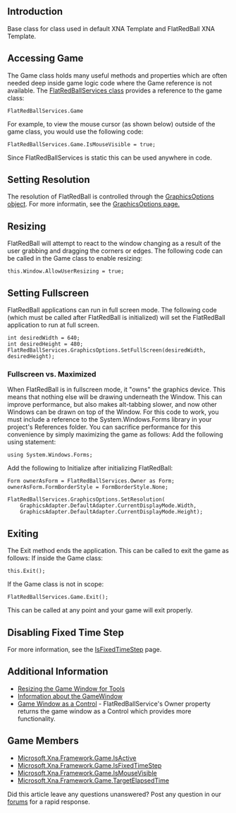 ## Introduction

Base class for class used in default XNA Template and FlatRedBall XNA Template.

## Accessing Game

The Game class holds many useful methods and properties which are often needed deep inside game logic code where the Game reference is not available. The [FlatRedBallServices class](/frb/docs/index.php?title=FlatRedBall.FlatRedBallServices "FlatRedBall.FlatRedBallServices") provides a reference to the game class:

    FlatRedBallServices.Game

For example, to view the mouse cursor (as shown below) outside of the game class, you would use the following code:

    FlatRedBallServices.Game.IsMouseVisible = true;

Since FlatRedBallServices is static this can be used anywhere in code.

## Setting Resolution

The resolution of FlatRedBall is controlled through the [GraphicsOptions object](/frb/docs/index.php?title=FlatRedBall.Graphics.GraphicsOptions "FlatRedBall.Graphics.GraphicsOptions"). For more informatin, see the [GraphicsOptions page.](/frb/docs/index.php?title=FlatRedBall.Graphics.GraphicsOptions "FlatRedBall.Graphics.GraphicsOptions")

## Resizing

FlatRedBall will attempt to react to the window changing as a result of the user grabbing and dragging the corners or edges. The following code can be called in the Game class to enable resizing:

    this.Window.AllowUserResizing = true;

## Setting Fullscreen

FlatRedBall applications can run in full screen mode. The following code (which must be called after FlatRedBall is initialized) will set the FlatRedBall application to run at full screen.

    int desiredWidth = 640;
    int desiredHeight = 480;
    FlatRedBallServices.GraphicsOptions.SetFullScreen(desiredWidth, desiredHeight);

### Fullscreen vs. Maximized

When FlatRedBall is in fullscreen mode, it "owns" the graphics device. This means that nothing else will be drawing underneath the Window. This can improve performance, but also makes alt-tabbing slower, and now other Windows can be drawn on top of the Window. For this code to work, you must include a reference to the System.Windows.Forms library in your project's References folder. You can sacrifice performance for this convenience by simply maximizing the game as follows: Add the following using statement:

    using System.Windows.Forms;

Add the following to Initialize after initializing FlatRedBall:

    Form ownerAsForm = FlatRedBallServices.Owner as Form;
    ownerAsForm.FormBorderStyle = FormBorderStyle.None;

    FlatRedBallServices.GraphicsOptions.SetResolution(
        GraphicsAdapter.DefaultAdapter.CurrentDisplayMode.Width,
        GraphicsAdapter.DefaultAdapter.CurrentDisplayMode.Height);

## Exiting

The Exit method ends the application. This can be called to exit the game as follows: If inside the Game class:

    this.Exit();

If the Game class is not in scope:

    FlatRedBallServices.Game.Exit();

This can be called at any point and your game will exit properly.

## Disabling Fixed Time Step

For more information, see the [IsFixedTimeStep](/documentation/api/microsoft-xna-framework/microsoft-xna-framework-game/microsoft-xna-framework-game-isfixedtimestep.md) page.

## Additional Information

-   [Resizing the Game Window for Tools](/frb/docs/index.php?title=Microsoft.Xna.Framework.Game:Resizing_the_Game_Window_for_Tools "Microsoft.Xna.Framework.Game:Resizing the Game Window for Tools")
-   [Information about the GameWindow](/frb/docs/index.php?title=Microsoft.Xna.Framework.GameWindow "Microsoft.Xna.Framework.GameWindow")
-   [Game Window as a Control](/frb/docs/index.php?title=FlatRedBall.FlatRedBallServices.Owner "FlatRedBall.FlatRedBallServices.Owner") - FlatRedBallService's Owner property returns the game window as a Control which provides more functionality.

## Game Members

-   [Microsoft.Xna.Framework.Game.IsActive](/frb/docs/index.php?title=Microsoft.Xna.Framework.Game.IsActive "Microsoft.Xna.Framework.Game.IsActive")
-   [Microsoft.Xna.Framework.Game.IsFixedTimeStep](/frb/docs/index.php?title=Microsoft.Xna.Framework.Game.IsFixedTimeStep "Microsoft.Xna.Framework.Game.IsFixedTimeStep")
-   [Microsoft.Xna.Framework.Game.IsMouseVisible](/frb/docs/index.php?title=Microsoft.Xna.Framework.Game.IsMouseVisible "Microsoft.Xna.Framework.Game.IsMouseVisible")
-   [Microsoft.Xna.Framework.Game.TargetElapsedTime](/frb/docs/index.php?title=Microsoft.Xna.Framework.Game.TargetElapsedTime "Microsoft.Xna.Framework.Game.TargetElapsedTime")

Did this article leave any questions unanswered? Post any question in our [forums](/frb/forum.md) for a rapid response.
